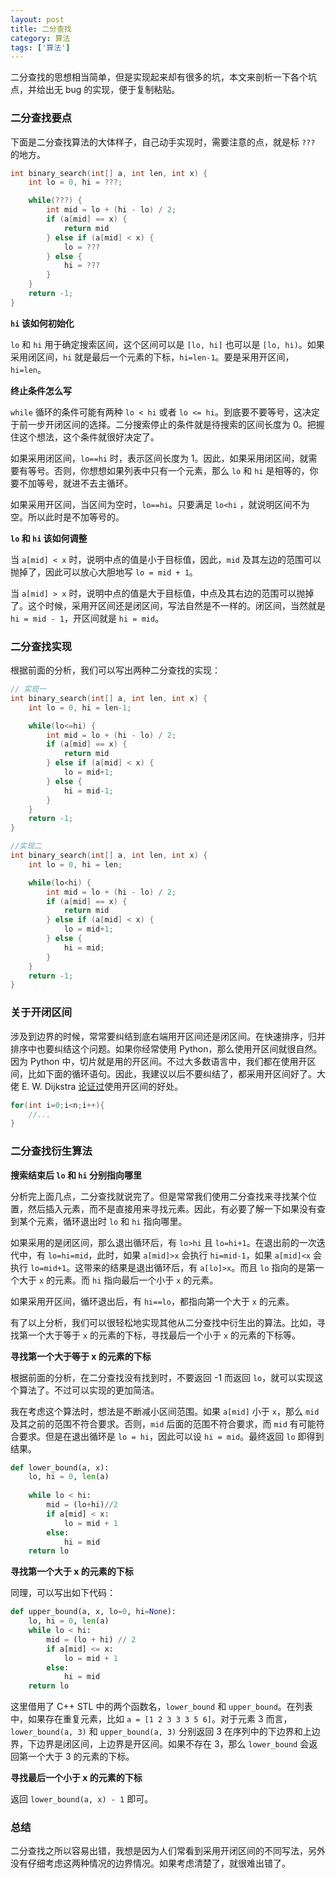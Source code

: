 ```yaml
---
layout: post
title: 二分查找
category: 算法
tags: ['算法']
---
```


二分查找的思想相当简单，但是实现起来却有很多的坑，本文来剖析一下各个坑点，并给出无 bug 的实现，便于复制粘贴。

### 二分查找要点

下面是二分查找算法的大体样子，自己动手实现时，需要注意的点，就是标 `???` 的地方。

```cpp
int binary_search(int[] a, int len, int x) {
    int lo = 0, hi = ???;

    while(???) {
        int mid = lo + (hi - lo) / 2;
        if (a[mid] == x) {
            return mid
        } else if (a[mid] < x) {
            lo = ???
        } else {
            hi = ???
        }
    }
    return -1;
}
```

**`hi` 该如何初始化**

`lo` 和 `hi` 用于确定搜索区间，这个区间可以是 `[lo, hi]` 也可以是 `[lo, hi)`。如果采用闭区间，`hi` 就是最后一个元素的下标，`hi=len-1`。要是采用开区间，`hi=len`。

**终止条件怎么写**

`while` 循环的条件可能有两种 `lo < hi` 或者 `lo <= hi`。到底要不要等号，这决定于前一步开闭区间的选择。二分搜索停止的条件就是待搜索的区间长度为 0。把握住这个想法，这个条件就很好决定了。

如果采用闭区间，`lo==hi` 时，表示区间长度为 1。因此，如果采用闭区间，就需要有等号。否则，你想想如果列表中只有一个元素，那么 `lo` 和 `hi` 是相等的，你要不加等号，就进不去主循环。

如果采用开区间，当区间为空时，`lo==hi`。只要满足 `lo<hi` ，就说明区间不为空。所以此时是不加等号的。

**`lo` 和 `hi` 该如何调整**

当 `a[mid] < x` 时，说明中点的值是小于目标值，因此，`mid` 及其左边的范围可以抛掉了，因此可以放心大胆地写 `lo = mid + 1`。

当 `a[mid] > x` 时，说明中点的值是大于目标值，中点及其右边的范围可以抛掉了。这个时候，采用开区间还是闭区间，写法自然是不一样的。闭区间，当然就是 `hi = mid - 1`，开区间就是 `hi = mid`。

### 二分查找实现

根据前面的分析，我们可以写出两种二分查找的实现：

```cpp
// 实现一
int binary_search(int[] a, int len, int x) {
    int lo = 0, hi = len-1;

    while(lo<=hi) {
        int mid = lo + (hi - lo) / 2;
        if (a[mid] == x) {
            return mid
        } else if (a[mid] < x) {
            lo = mid+1;
        } else {
            hi = mid-1;
        }
    }
    return -1;
}
```

```cpp
//实现二
int binary_search(int[] a, int len, int x) {
    int lo = 0, hi = len;

    while(lo<hi) {
        int mid = lo + (hi - lo) / 2;
        if (a[mid] == x) {
            return mid
        } else if (a[mid] < x) {
            lo = mid+1;
        } else {
            hi = mid;
        }
    }
    return -1;
}
```

### 关于开闭区间

涉及到边界的时候，常常要纠结到底右端用开区间还是闭区间。在快速排序，归并排序中也要纠结这个问题。如果你经常使用 Python，那么使用开区间就很自然。因为 Python 中，切片就是用的开区间。不过大多数语言中，我们都在使用开区间，比如下面的循环语句。因此，我建议以后不要纠结了，都采用开区间好了。大佬 E. W. Dijkstra [论证过](https://www.cs.utexas.edu/users/EWD/transcriptions/EWD08xx/EWD831.html)使用开区间的好处。

```c
for(int i=0;i<n;i++){
    //...
}
```

### 二分查找衍生算法

**搜索结束后 `lo` 和 `hi` 分别指向哪里**

分析完上面几点，二分查找就说完了。但是常常我们使用二分查找来寻找某个位置，然后插入元素，而不是直接用来寻找元素。因此，有必要了解一下如果没有查到某个元素，循环退出时 `lo` 和 `hi` 指向哪里。

如果采用的是闭区间，那么退出循环后，有 `lo>hi` 且 `lo=hi+1`。在退出前的一次迭代中，有 `lo=hi=mid`，此时，如果 `a[mid]>x` 会执行 `hi=mid-1`，如果 `a[mid]<x` 会执行 `lo=mid+1`。这带来的结果是退出循环后，有 `a[lo]>x`。而且 `lo` 指向的是第一个大于 `x` 的元素。而 `hi` 指向最后一个小于 `x` 的元素。

如果采用开区间，循环退出后，有 `hi==lo`，都指向第一个大于 `x` 的元素。

有了以上分析，我们可以很轻松地实现其他从二分查找中衍生出的算法。比如，寻找第一个大于等于 `x` 的元素的下标，寻找最后一个小于 `x` 的元素的下标等。

**寻找第一个大于等于 x 的元素的下标**

根据前面的分析，在二分查找没有找到时，不要返回 -1 而返回 `lo`，就可以实现这个算法了。不过可以实现的更加简洁。

我在考虑这个算法时，想法是不断减小区间范围。如果 `a[mid]` 小于 `x`，那么 `mid` 及其之前的范围不符合要求。否则，`mid` 后面的范围不符合要求，而 `mid` 有可能符合要求。但是在退出循环是 `lo = hi`，因此可以设 `hi = mid`。最终返回 `lo` 即得到结果。


```python
def lower_bound(a, x):
    lo, hi = 0, len(a)
    
    while lo < hi:
        mid = (lo+hi)//2
        if a[mid] < x:
            lo = mid + 1
        else:
            hi = mid
    return lo
```

**寻找第一个大于 x 的元素的下标**

同理，可以写出如下代码：

```python
def upper_bound(a, x, lo=0, hi=None):
    lo, hi = 0, len(a)
    while lo < hi:
        mid = (lo + hi) // 2
        if a[mid] <= x:
            lo = mid + 1
        else:
            hi = mid
    return lo
```

这里借用了 C++ STL 中的两个函数名，`lower_bound` 和 `upper_bound`。在列表中，如果存在重复元素，比如 `a = [1 2 3 3 3 5 6]`。对于元素 3 而言，`lower_bound(a, 3)` 和 `upper_bound(a, 3)` 分别返回 3 在序列中的下边界和上边界，下边界是闭区间，上边界是开区间。如果不存在 3，那么 `lower_bound` 会返回第一个大于 3 的元素的下标。

**寻找最后一个小于 x 的元素的下标**

返回 `lower_bound(a, x) - 1` 即可。



### 总结

二分查找之所以容易出错，我想是因为人们常看到采用开闭区间的不同写法，另外没有仔细考虑这两种情况的边界情况。如果考虑清楚了，就很难出错了。